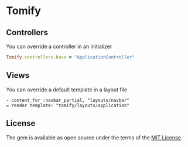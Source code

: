 # Tomify

## Controllers
You can override a controller in an initializer

```ruby
Tomify.controllers.base = "ApplicationController"
```

## Views
You can override a default template in a layout file

```haml
- content_for :navbar_partial, "layouts/navbar"
= render template: "tomify/layouts/application"
```

## License
The gem is available as open source under the terms of the [MIT License](http://opensource.org/licenses/MIT).
